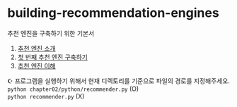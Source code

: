# building-recommendation-engines
추천 엔진을 구축하기 위한 기본서

1. [추천 엔진 소개](./chapter01/README.md)
2. [첫 번째 추천 엔진 구축하기](./chapter02/README.md)
3. [추천 엔진 이해](./chapter03/README.md)

☪︎ 프로그램을 실행하기 위해서 현재 디렉토리를 기준으로 파일의 경로를 지정해주세오. <br>
```python chapter02/python/recommender.py``` (O) <br>
```python recommender.py``` (X)